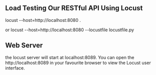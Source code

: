## Load Testing Our RESTful API Using Locust

locust --host=http://localhost:8080 . 

or
locust --host=http://localhost:8080  --locustfile locustfile.py

## Web Server
the locust server will start at localhost:8089. You can open the http://localhost:8089 in your favourite browser to view the Locust user interface.
